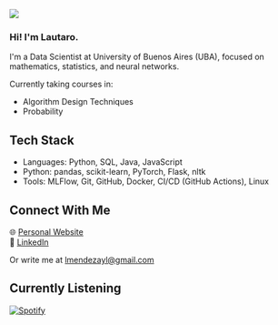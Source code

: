 ![](https://komarev.com/ghpvc/?username=lmendezayl&abbreviated=true&color=314d7d)

### Hi! I'm Lautaro.
I'm a Data Scientist at University of Buenos Aires (UBA), focused on mathematics, statistics, and neural networks.

Currently taking courses in:
- Algorithm Design Techniques
- Probability

## Tech Stack
- Languages: Python, SQL, Java, JavaScript
- Python: pandas, scikit-learn, PyTorch, Flask, nltk
- Tools: MLFlow, Git, GitHub, Docker, CI/CD (GitHub Actions), Linux


## Connect With Me
🌐 [Personal Website](https://lmendezayl.github.io)  
💼 [LinkedIn](https://linkedin.com/in/lmendezayala)  

Or write me at lmendezayl@gmail.com

## Currently Listening
[![Spotify](https://spotify-github-profile.kittinanx.com/api/view?uid=roguesir360&cover_image=true&theme=novatorem&show_offline=false&background_color=121212&interchange=false&bar_color_cover=true&bar_color=53b14f)](https://open.spotify.com/user/roguesir360)
